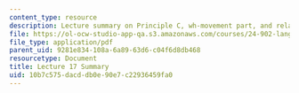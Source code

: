 ```yaml
---
content_type: resource
description: Lecture summary on Principle C, wh-movement part, and relative clauses.
file: https://ol-ocw-studio-app-qa.s3.amazonaws.com/courses/24-902-language-and-its-structure-ii-syntax-fall-2003/10b7c575dacddb0e90e7c22936459fa0_ln17_18.pdf
file_type: application/pdf
parent_uid: 9281e834-108a-6a89-63d6-c04f6d8db468
resourcetype: Document
title: Lecture 17 Summary
uid: 10b7c575-dacd-db0e-90e7-c22936459fa0
---
```

